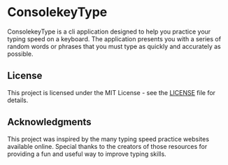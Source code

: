 # ConsolekeyType

ConsolekeyType is a cli application designed to help you practice your typing speed on a keyboard. The application presents you with a series of random words or phrases that you must type as quickly and accurately as possible.

## License

This project is licensed under the MIT License - see the [LICENSE](LICENSE) file for details.

## Acknowledgments

This project was inspired by the many typing speed practice websites available online. Special thanks to the creators of those resources for providing a fun and useful way to improve typing skills.